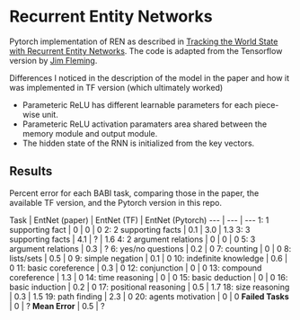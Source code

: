 # Recurrent Entity Networks

Pytorch implementation of REN as described in [Tracking the World State with Recurrent Entity Networks](https://arxiv.org/abs/1612.03969). The code is adapted from the Tensorflow version by [Jim Fleming](https://github.com/jimfleming).  

Differences I noticed in the description of the model in the paper and how it was implemented in TF version (which ultimately worked)
- Parameteric ReLU has different learnable parameters for each piece-wise unit.
- Parameteric ReLU activation paramaters area shared between the memory module and output module.
- The hidden state of the RNN is initialized from the key vectors.

## Results

Percent error for each BABI task, comparing those in the paper, the available TF version, and the Pytorch version in this repo. 

Task | EntNet (paper) | EntNet (TF) | EntNet (Pytorch)
--- | --- | ---
1: 1 supporting fact | 0 | 0 | 0
2: 2 supporting facts | 0.1 | 3.0 | 1.3
3: 3 supporting facts | 4.1 | ? | 1.6
4: 2 argument relations | 0 | 0 | 0
5: 3 argument relations | 0.3 | ?
6: yes/no questions | 0.2 | 0
7: counting | 0 | 0
8: lists/sets | 0.5 | 0
9: simple negation | 0.1 | 0
10: indefinite knowledge | 0.6 | 0
11: basic coreference | 0.3 | 0
12: conjunction | 0 | 0
13: compound coreference | 1.3 | 0
14: time reasoning | 0 | 0
15: basic deduction | 0 | 0
16: basic induction | 0.2 | 0
17: positional reasoning | 0.5 | 1.7
18: size reasoning | 0.3 | 1.5
19: path finding | 2.3 | 0
20: agents motivation | 0 | 0
**Failed Tasks** | 0 | ?
**Mean Error** | 0.5 | ?


